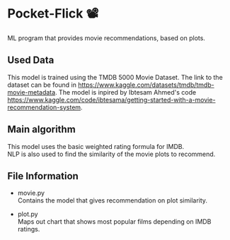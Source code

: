 # Pocket-Flick 📽️

ML program that provides movie recommendations, based on plots.

## Used Data

This model is trained using the TMDB 5000 Movie Dataset.
The link to the dataset can be found in <https://www.kaggle.com/datasets/tmdb/tmdb-movie-metadata>. The model is inpired by Ibtesam Ahmed's code <https://www.kaggle.com/code/ibtesama/getting-started-with-a-movie-recommendation-system>.

## Main algorithm

This model uses the basic weighted rating formula for IMDB.  
NLP is also used to find the similarity of the movie plots to recommend.

## File Information

- movie.py  
Contains the model that gives recommendation on plot similarity.

- plot.py  
Maps out chart that shows most popular films depending on IMDB ratings.
